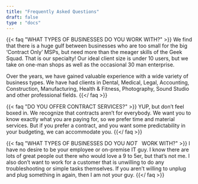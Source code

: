 ```yaml
---
title: "Frequently Asked Questions"
draft: false
type : "docs"
---
```


{{< faq "WHAT TYPES OF BUSINESSES DO YOU WORK WITH?" >}}
We find that there is a huge gulf between businesses who are too small for the big ‘Contract Only’ MSPs, but need more than the meager skills of the Geek Squad. That is our specialty! Our ideal client size is under 10 users, but we take on one-man shops as well as the occasional 30 man enterprise.

Over the years, we have gained valuable experience with a wide variety of business types. We have had clients in Dental, Medical, Legal, Accounting, Construction, Manufacturing, Health & Fitness, Photography, Sound Studio and other professional fields.
{{</ faq >}}

{{< faq "DO YOU OFFER CONTRACT SERVICES?" >}}
YUP, but don’t feel boxed in. We recognize that contracts aren’t for everybody. We want you to know exactly what you are paying for, so we prefer time and material services. But if you prefer a contract, and you want some predictability in your budgeting, we can accommodate you. {{</ faq >}}

{{< faq "WHAT TYPES OF BUSINESSES DO YOU *NOT* &nbsp; WORK WITH?" >}}
I have no desire to be your employee or on-premise IT guy. I know there are lots of great people out there who would love a 9 to 5er, but that’s not me. I also don’t want to work for a customer that is unwilling to do any troubleshooting or simple tasks themselves. If you aren’t willing to unplug and plug something in again, then I am not your guy. 
{{</ faq >}}
